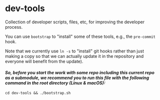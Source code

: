 # dev-tools

Collection of developer scripts, files, etc, for improving the developer process.

You can use `bootstrap` to "install" some of these tools, e.g., the `pre-commit` hook.

Note that we currently use `ln -s` to "install" git hooks rather than just making a copy so that we can actually update it in the repository and everyone will benefit from the update).

#### **_So, before you start the work with some repo including this current repo as a submodule, we recommend you to run this file with the following command in the root directory (Linux & macOS):_**

```
cd dev-tools && ./bootstrap.sh
```

